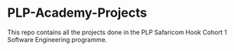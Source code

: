 # PLP-Academy-Projects
This repo contains all the projects done in the PLP Safaricom Hook Cohort 1 Software Engineering programme.
